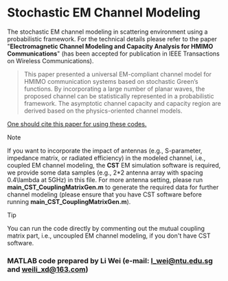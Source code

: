 # Stochastic EM Channel Modeling
The stochastic EM channel modeling in scattering environment using a probabilistic framework. For the technical details please refer to the paper "**Electromagnetic Channel Modeling and Capacity Analysis for HMIMO Communications**" (has been accepted for publication in IEEE Transactions on Wireless Communications). 

>This paper presented a universal EM-compliant channel model for HMIMO communication systems based on stochastic Green’s functions. By incorporating a large number of planar waves, the proposed channel can be statistically represented
in a probabilistic framework. The asymptotic channel capacity and capacity region are derived based on the physics-oriented channel models.

<ins>One should cite this paper for using these codes.</ins>

> [!NOTE]
> If you want to incorporate the impact of antennas (e.g., S-parameter, impedance matrix, or radiated efficiency) in the modeled channel, i.e., coupled EM channel modeling, the **CST** EM simulation software is required, we provide some data samples (e.g., 2*2 antenna array with spacing 0.4\lambda at 5GHz) in this file. For more antenna setting, please run **main_CST_CouplingMatrixGen.m** to generate the required data for further channel modeling (please ensure that you have CST software before running  **main_CST_CouplingMatrixGen.m**).

> [!TIP]
> You can run the code directly by commenting out the mutual coupling matrix part, i.e., uncoupled EM channel modeling, if you don't have CST software.
 
### MATLAB code prepared by Li Wei (e-mail: l_wei@ntu.edu.sg and weili_xd@163.com)
